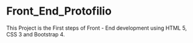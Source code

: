 # Front_End_Protofilio
This Project is the First steps of Front - End development using HTML 5, CSS 3 and Bootstrap 4.
